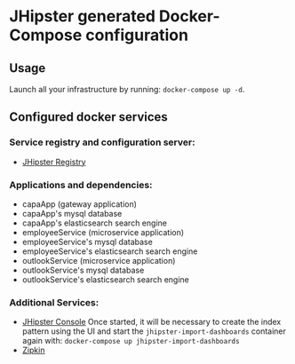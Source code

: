 # JHipster generated Docker-Compose configuration

## Usage

Launch all your infrastructure by running: `docker-compose up -d`.

## Configured docker services

### Service registry and configuration server:
- [JHipster Registry](http://localhost:8761)

### Applications and dependencies:
- capaApp (gateway application)
- capaApp's mysql database
- capaApp's elasticsearch search engine
- employeeService (microservice application)
- employeeService's mysql database
- employeeService's elasticsearch search engine
- outlookService (microservice application)
- outlookService's mysql database
- outlookService's elasticsearch search engine

### Additional Services:

- [JHipster Console](http://localhost:5601)
Once started, it will be necessary to create the index pattern using the UI and start the `jhipster-import-dashboards` container again with: `docker-compose up jhipster-import-dashboards`
- [Zipkin](http://localhost:9400)
